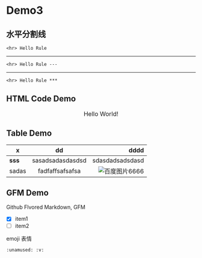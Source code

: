 # Demo3

## 水平分割线

    <hr> Hello Rule

---

    <hr> Hello Rule ---

***

    <hr> Hello Rule ***

## HTML Code Demo

<p align="center" style="font-size:16px;">Hello World!</p>

## Table Demo

|  x      |  dd                |  dddd                 |
|-----    |:------:            |--------:              |
| **sss** |  sasadsadasdasdsd  | sdasdadsadsdasd       |
| sadas   | fadfaffsafsafsa    | ![][baidu_logo]  | 

## GFM Demo

Github Flvored Markdown, GFM

- [x] item1
- [ ] item2

emoji 表情
     
    :unamused: :v:


<!-- 下面是本文中用到的引用 -->
[baidu_logo]: https://www.baidu.com/img/bd_logo1.png "百度图片6666"
